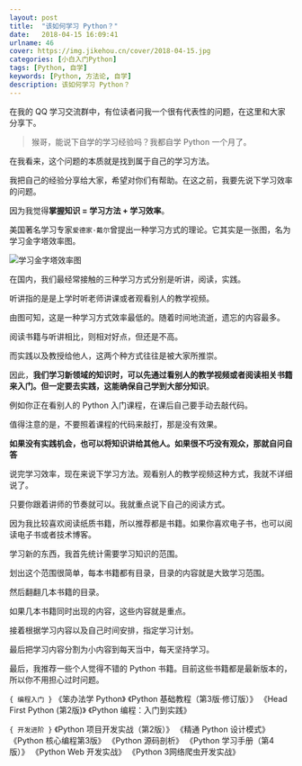 ```yaml
---
layout: post
title:  "该如何学习 Python？"
date:   2018-04-15 16:09:41
urlname: 46
cover: https://img.jikehou.cn/cover/2018-04-15.jpg
categories: [小白入门Python]
tags: [Python, 自学]
keywords: [Python, 方法论, 自学]
description: 该如何学习 Python？
---
```

在我的 QQ 学习交流群中，有位读者问我一个很有代表性的问题，在这里和大家分享下。

> 猴哥，能说下自学的学习经验吗？我都自学 Python 一个月了。

在我看来，这个问题的本质就是找到属于自己的学习方法。

我把自己的经验分享给大家，希望对你们有帮助。在这之前，我要先说下学习效率的问题。

因为我觉得**掌握知识 = 学习方法 + 学习效率**。

美国著名学习专家`爱德家·戴尔`曾提出一种学习方式的理论。它其实是一张图，名为学习金字塔效率图。
<!-- more -->
![学习金字塔效率图](https://img.jikehou.cn/img/20180415_1.jpg)

在国内，我们最经常接触的三种学习方式分别是听讲，阅读，实践。

听讲指的是是上学时听老师讲课或者观看别人的教学视频。

由图可知，这是一种学习方式效率最低的。随着时间地流逝，遗忘的内容最多。

阅读书籍与听讲相比，则相对好点，但还是不高。

而实践以及教授给他人，这两个种方式往往是被大家所推崇。

因此，**我们学习新领域的知识时，可以先通过看别人的教学视频或者阅读相关书籍来入门。但一定要去实践，这能确保自己学到大部分知识**。

例如你正在看别人的 Python 入门课程，在课后自己要手动去敲代码。

值得注意的是，不要照着课程的代码来敲打，那是没有效果。

**如果没有实践机会，也可以将知识讲给其他人。如果很不巧没有观众，那就自问自答**

说完学习效率，现在来说下学习方法。观看别人的教学视频这种方式，我就不详细说了。

只要你跟着讲师的节奏就可以。我就重点说下自己的阅读方式。

因为我比较喜欢阅读纸质书籍，所以推荐都是书籍。如果你喜欢电子书，也可以阅读电子书或者技术博客。

学习新的东西，我首先统计需要学习知识的范围。

划出这个范围很简单，每本书籍都有目录，目录的内容就是大致学习范围。

然后翻翻几本书籍的目录。

如果几本书籍同时出现的内容，这些内容就是重点。

接着根据学习内容以及自己时间安排，指定学习计划。

最后把学习内容分割为小内容到每天当中，每天坚持学习。

最后，我推荐一些个人觉得不错的 Python 书籍。目前这些书籍都是最新版本的，所以你不用担心过时问题。

`{ 编程入门 }`
《笨办法学 Python》
《Python 基础教程（第3版·修订版）》
《Head First Python (第2版)》
《Python 编程：入门到实践》

`{ 开发进阶 }`
《Python 项目开发实战（第2版）》
《精通 Python 设计模式》
《Python 核心编程第3版》
《Python 源码剖析》
《Python 学习手册（第4版）》
《Python Web 开发实战》
《Python 3网络爬虫开发实战》 
